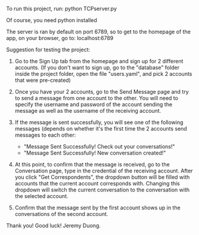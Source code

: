 To run this project, run:
    python TCPserver.py
    
Of course, you need python installed

The server is ran by default on port 6789, so to get to the homepage of the app, on your browser, go to:
    localhost:6789


Suggestion for testing the project:

1. Go to the Sign Up tab from the homepage and sign up for 2 different accounts.
    (If you don't want to sign up, go to the "database" folder inside the project folder,
    open the file "users.yaml", and pick 2 accounts that were pre-created)

2. Once you have your 2 accounts, go to the Send Message page and try to send a message
    from one account to the other. You will need to specify the username and password
    of the account sending the message as well as the username of the receiving account.

3. If the message is sent successfully, you will see one of the following messages (depends on whether
    it's the first time the 2 accounts send messages to each other:
    - "Message Sent Successfully! Check out your conversations!"
    - "Message Sent Successfully! New conversation created!"

4. At this point, to confirm that the message is received, go to the Conversation page,
    type in the credential of the receiving account. After you click "Get Correspondents",
    the dropdown button will be filled with accounts that the current account corresponds with.
    Changing this dropdown will switch the current conversation to the conversation with the selected account.

5. Confirm that the message sent by the first account shows up in the conversations of the second account.


Thank you! Good luck!
Jeremy Duong.
